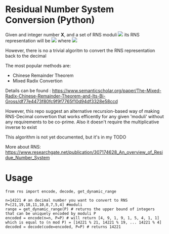 # Residual Number System Conversion (Python)

Given and integer number <b>X</b>, and a set of RNS moduli <img src="https://render.githubusercontent.com/render/math?math=P = {p_1, p_2, .., p_n}"> its RNS representation will be <img src="https://render.githubusercontent.com/render/math?math={x_1, x_2, ... x_n}"> where <img src="https://render.githubusercontent.com/render/math?math=x_i = X_i \mod p_i"> 

However, there is no a trivial algoritm to convert the RNS representation back to the decimal

The most popular methods are:
- Chinese Remainder Theorem
- Mixed Radix Convertion

Details can be found : https://www.semanticscholar.org/paper/The-Mixed-Radix-Chinese-Remainder-Theorem-and-Its-Bi-Gross/df77e4473f80fc9f9f7765f10d94df3328e58ccd

However, this repo suggest an alternative recursion-based way of making RNS-Decimal convertion that works efficently for any given 'moduli' without any requirements to be co-prime.
Also it doesn't require the multiplicative inverse to exist

This algorithm is not yet documented, but it's in my TODO

More about RNS:
https://www.researchgate.net/publication/307174628_An_overview_of_Residue_Number_System

# Usage

```
from rns import encode, decode, get_dynamic_range

n=14221 # an decimal number you want to convert to RNS
P=[21,19,18,11,10,8,7,5,4] #moduli
range = get_dynamic_range(P) # returns the upper bound of integers that can be uniquely encoded by moduli P
encoded = encode(n=n, P=P) # will return [4, 9, 1, 9, 1, 5, 4, 1, 1] which is equal to (n mod P) = [14221 % 21, 14221 % 19, ... 14221 % 4]
decoded = decode(code=encoded, P=P) # returns 14221
```

